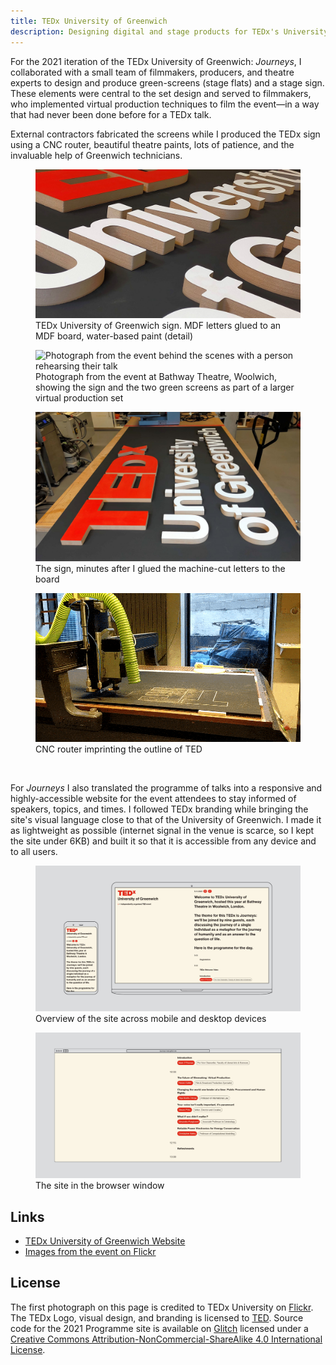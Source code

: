```yaml
---
title: TEDx University of Greenwich
description: Designing digital and stage products for TEDx's University of Greenwich (2019-2021)
---
```

For the 2021 iteration of the TEDx University of Greenwich: _Journeys_, I collaborated with a small team of filmmakers, producers, and theatre experts to design and produce green-screens (stage flats) and a stage sign. These elements were central to the set design and served to filmmakers, who implemented virtual production techniques to film the event—in a way that had never been done before for a TEDx talk.

External contractors fabricated the screens while I produced the TEDx sign using a CNC router, beautiful theatre paints, lots of patience, and the invaluable help of Greenwich technicians.

<div class="split-layout">
    <figure style="flex: 1.777">
        <img src="assets/tedx/sign_3.jpg" alt="Close-up of the TEDx University of Greenwich sign showing the letters places on the board" loading="lazy">
        <figcaption>TEDx University of Greenwich sign. MDF letters glued to an MDF board, water-based paint (detail)</figcaption>
    </figure>
    <figure style="flex: 1.5">
        <img src="assets/tedx/event_1.jpg" alt="Photograph from the event behind the scenes with a person rehearsing their talk" loading="lazy">
        <figcaption>Photograph from the event at Bathway Theatre, Woolwich, showing the sign and the two green screens as part of a larger virtual production set</figcaption>
    </figure>
</div>

<div class="split-layout">
    <figure style="flex: 1.777">
        <img src="assets/tedx/sign_2.jpg" alt="View of the sign from the side, pictured in a workshop" loading="lazy">
        <figcaption>The sign, minutes after I glued the machine-cut letters to the board</figcaption>
    </figure>
    <figure style="flex: 1.777">
        <img src="assets/tedx/cnc.gif" alt="Lopping GIF of the CNC machine imprinting the TED letters on a black MDF board" loading="lazy">
        <figcaption>CNC router imprinting the outline of TED</figcaption>
    </figure>
</div>
<br>

For _Journeys_ I also translated the programme of talks into a responsive and highly-accessible website for the event attendees to stay informed of speakers, topics, and times. I followed TEDx branding while bringing the site's visual language close to that of the University of Greenwich. I made it as lightweight as possible (internet signal in the venue is scarce, so I kept the site under 6KB) and built it so that it is accessible from any device and to all users. 

<figure>
    <img src="assets/tedx/frame.jpg" alt="Mockup of a phone and a laptop with the TEDx 2021 programme website in their viewports" loading="lazy">
    <figcaption>Overview of the site across mobile and desktop devices</figcaption>
</figure>

<figure>
    <img src="assets/tedx/browser-mockup.jpg" alt="mockup of a browser window showing the TEDx 2021 Programme website." loading="lazy">
    <figcaption>The site in the browser window</figcaption>
</figure>

## Links

- [TEDx University of Greenwich Website](https://www.tedxgreenwichuniversity.co.uk/)
- [Images from the event on Flickr](https://www.flickr.com/photos/186880348@N07/)

## License

The first photograph on this page is credited to TEDx University on <a href="https://flic.kr/p/2mGZF7n" target="_blank" rel="noopener noreferrer">Flickr</a>. The TEDx Logo, visual design, and branding is licensed to <a href="https://www.ted.com/about/programs-initiatives/tedx-program" target="_blank" rel="noopener noreferrer">TED</a>. Source code for the 2021 Programme site is available on <a href="https://glitch.com/edit/#!/journeys-tedx" target="_blank" rel="noopener noreferrer">Glitch</a> licensed under a <a rel="license" href="http://creativecommons.org/licenses/by-nc-sa/4.0/" target="_blank" rel="noopener noreferrer">Creative Commons Attribution-NonCommercial-ShareAlike 4.0 International License</a>.


